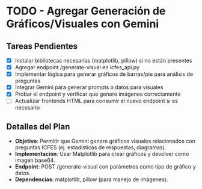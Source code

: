 # TODO - Agregar Generación de Gráficos/Visuales con Gemini

## Tareas Pendientes
- [x] Instalar bibliotecas necesarias (matplotlib, pillow) si no están presentes
- [x] Agregar endpoint /generate-visual en icfes_api.py
- [x] Implementar lógica para generar gráficos de barras/pie para análisis de preguntas
- [x] Integrar Gemini para generar prompts o datos para visuales
- [x] Probar el endpoint y verificar que genere imágenes correctamente
- [ ] Actualizar frontends HTML para consumir el nuevo endpoint si es necesario

## Detalles del Plan
- **Objetivo**: Permitir que Gemini genere gráficos visuales relacionados con preguntas ICFES (ej. estadísticas de respuestas, diagramas).
- **Implementación**: Usar Matplotlib para crear gráficos y devolver como imagen base64.
- **Endpoint**: POST /generate-visual con parámetros como tipo de gráfico y datos.
- **Dependencias**: matplotlib, pillow (para manejo de imágenes).
